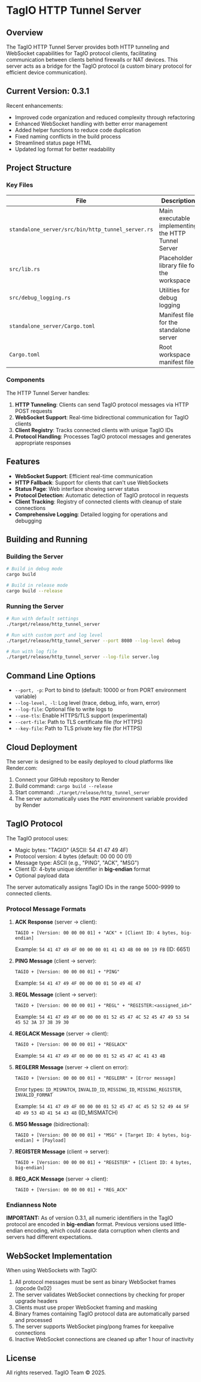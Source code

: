 # TagIO HTTP Tunnel Server

## Overview

The TagIO HTTP Tunnel Server provides both HTTP tunneling and WebSocket capabilities for TagIO protocol clients, facilitating communication between clients behind firewalls or NAT devices. This server acts as a bridge for the TagIO protocol (a custom binary protocol for efficient device communication).

## Current Version: 0.3.1

Recent enhancements:
- Improved code organization and reduced complexity through refactoring
- Enhanced WebSocket handling with better error management
- Added helper functions to reduce code duplication
- Fixed naming conflicts in the build process
- Streamlined status page HTML
- Updated log format for better readability

## Project Structure

### Key Files

| File | Description |
|------|-------------|
| `standalone_server/src/bin/http_tunnel_server.rs` | Main executable implementing the HTTP Tunnel Server |
| `src/lib.rs` | Placeholder library file for the workspace |
| `src/debug_logging.rs` | Utilities for debug logging |
| `standalone_server/Cargo.toml` | Manifest file for the standalone server |
| `Cargo.toml` | Root workspace manifest file |

### Components

The HTTP Tunnel Server handles:
1. **HTTP Tunneling**: Clients can send TagIO protocol messages via HTTP POST requests
2. **WebSocket Support**: Real-time bidirectional communication for TagIO clients
3. **Client Registry**: Tracks connected clients with unique TagIO IDs
4. **Protocol Handling**: Processes TagIO protocol messages and generates appropriate responses

## Features

- **WebSocket Support**: Efficient real-time communication
- **HTTP Fallback**: Support for clients that can't use WebSockets
- **Status Page**: Web interface showing server status
- **Protocol Detection**: Automatic detection of TagIO protocol in requests
- **Client Tracking**: Registry of connected clients with cleanup of stale connections
- **Comprehensive Logging**: Detailed logging for operations and debugging

## Building and Running

### Building the Server

```bash
# Build in debug mode
cargo build

# Build in release mode
cargo build --release
```

### Running the Server

```bash
# Run with default settings
./target/release/http_tunnel_server

# Run with custom port and log level
./target/release/http_tunnel_server --port 8080 --log-level debug

# Run with log file
./target/release/http_tunnel_server --log-file server.log
```

## Command Line Options

- `--port, -p`: Port to bind to (default: 10000 or from PORT environment variable)
- `--log-level, -l`: Log level (trace, debug, info, warn, error)
- `--log-file`: Optional file to write logs to
- `--use-tls`: Enable HTTPS/TLS support (experimental)
- `--cert-file`: Path to TLS certificate file (for HTTPS)
- `--key-file`: Path to TLS private key file (for HTTPS)

## Cloud Deployment

The server is designed to be easily deployed to cloud platforms like Render.com:

1. Connect your GitHub repository to Render
2. Build command: `cargo build --release`
3. Start command: `./target/release/http_tunnel_server`
4. The server automatically uses the `PORT` environment variable provided by Render

## TagIO Protocol

The TagIO protocol uses:
- Magic bytes: "TAGIO" (ASCII: 54 41 47 49 4F)
- Protocol version: 4 bytes (default: 00 00 00 01)
- Message type: ASCII (e.g., "PING", "ACK", "MSG")
- Client ID: 4-byte unique identifier in **big-endian** format
- Optional payload data

The server automatically assigns TagIO IDs in the range 5000-9999 to connected clients.

### Protocol Message Formats

1. **ACK Response** (server → client):
   ```
   TAGIO + [Version: 00 00 00 01] + "ACK" + [Client ID: 4 bytes, big-endian]
   ```
   Example: `54 41 47 49 4F 00 00 00 01 41 43 4B 00 00 19 FB` (ID: 6651)

2. **PING Message** (client → server):
   ```
   TAGIO + [Version: 00 00 00 01] + "PING"
   ```
   Example: `54 41 47 49 4F 00 00 00 01 50 49 4E 47`

3. **REGL Message** (client → server):
   ```
   TAGIO + [Version: 00 00 00 01] + "REGL" + "REGISTER:<assigned_id>"
   ```
   Example: `54 41 47 49 4F 00 00 00 01 52 45 47 4C 52 45 47 49 53 54 45 52 3A 37 38 39 30`

4. **REGLACK Message** (server → client):
   ```
   TAGIO + [Version: 00 00 00 01] + "REGLACK"
   ```
   Example: `54 41 47 49 4F 00 00 00 01 52 45 47 4C 41 43 4B`

5. **REGLERR Message** (server → client on error):
   ```
   TAGIO + [Version: 00 00 00 01] + "REGLERR" + [Error message]
   ```
   Error types: `ID_MISMATCH`, `INVALID_ID`, `MISSING_ID`, `MISSING_REGISTER`, `INVALID_FORMAT`
   
   Example: `54 41 47 49 4F 00 00 00 01 52 45 47 4C 45 52 52 49 44 5F 4D 49 53 4D 41 54 43 48` (ID_MISMATCH)

6. **MSG Message** (bidirectional):
   ```
   TAGIO + [Version: 00 00 00 01] + "MSG" + [Target ID: 4 bytes, big-endian] + [Payload]
   ```

7. **REGISTER Message** (client → server):
   ```
   TAGIO + [Version: 00 00 00 01] + "REGISTER" + [Client ID: 4 bytes, big-endian]
   ```

8. **REG_ACK Message** (server → client):
   ```
   TAGIO + [Version: 00 00 00 01] + "REG_ACK"
   ```

### Endianness Note

**IMPORTANT:** As of version 0.3.1, all numeric identifiers in the TagIO protocol are encoded in **big-endian** format. Previous versions used little-endian encoding, which could cause data corruption when clients and servers had different expectations.

## WebSocket Implementation

When using WebSockets with TagIO:

1. All protocol messages must be sent as binary WebSocket frames (opcode 0x02)
2. The server validates WebSocket connections by checking for proper upgrade headers
3. Clients must use proper WebSocket framing and masking
4. Binary frames containing TagIO protocol data are automatically parsed and processed
5. The server supports WebSocket ping/pong frames for keepalive connections
6. Inactive WebSocket connections are cleaned up after 1 hour of inactivity

## License

All rights reserved. TagIO Team © 2025. 